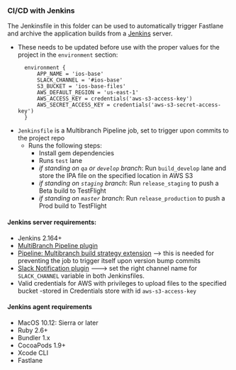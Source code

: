 ### CI/CD with Jenkins

The Jenkinsfile in this folder can be used to automatically trigger Fastlane and archive the application builds from a [Jenkins](https://jenkins.io) server.
- These needs to be updated before use with the proper values for the project in the `environment` section:
  ```
    environment {
        APP_NAME = 'ios-base'
        SLACK_CHANNEL = '#ios-base'
        S3_BUCKET = 'ios-base-files'
        AWS_DEFAULT_REGION = 'us-east-1'
        AWS_ACCESS_KEY = credentials('aws-s3-access-key')
        AWS_SECRET_ACCESS_KEY = credentials('aws-s3-secret-access-key')
    }
  ```
- `Jenkinsfile` is a Multibranch Pipeline job, set to trigger upon commits to the project repo
  - Runs the following steps:
    - Install gem dependencies
    - Runs `test` lane
    - *if standing on `qa` or `develop` branch*: Run `build_develop` lane and store the IPA file on the specified location in AWS S3
    - *if standing on `staging` branch*: Run `release_staging` to push a Beta build to TestFlight
    - *if standing on `master` branch*: Run `release_production` to push a Prod build to TestFlight

#### Jenkins server requirements:
  - Jenkins 2.164+
  - [MultiBranch Pipeline plugin](https://plugins.jenkins.io/workflow-multibranch/)
  - [Pipeline: Multibranch build strategy extension](https://plugins.jenkins.io/multibranch-build-strategy-extension/)   --> this is needed for preventing the job to trigger itself upon version bump commits
  - [Slack Notification plugin](https://plugins.jenkins.io/slack/) ---> set the right channel name for `SLACK_CHANNEL` variable in both Jenkinsfiles.
  - Valid credentials for AWS with privileges to upload files to the specified bucket -stored in Credentials store with id `aws-s3-access-key`

#### Jenkins agent requirements
  - MacOS 10.12: Sierra or later
  - Ruby 2.6+
  - Bundler 1.x
  - CocoaPods 1.9+
  - Xcode CLI 
  - Fastlane
